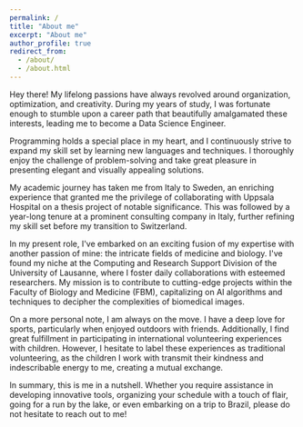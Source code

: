 ```yaml
---
permalink: /
title: "About me"
excerpt: "About me"
author_profile: true
redirect_from: 
  - /about/
  - /about.html
---
```



Hey there! My lifelong passions have always revolved around organization, optimization, and creativity. During my years of study, I was fortunate enough to stumble upon a career path that beautifully amalgamated these interests, leading me to become a Data Science Engineer. 

Programming holds a special place in my heart, and I continuously strive to expand my skill set by learning new languages and techniques. I thoroughly enjoy the challenge of problem-solving and take great pleasure in presenting elegant and visually appealing solutions.

My academic journey has taken me from Italy to Sweden, an enriching experience that granted me the privilege of collaborating with Uppsala Hospital on a thesis project of notable significance. This was followed by a year-long tenure at a prominent consulting company in Italy, further refining my skill set before my transition to Switzerland.

In my present role, I've embarked on an exciting fusion of my expertise with another passion of mine: the intricate fields of medicine and biology. I've found my niche at the Computing and Research Support Division of the University of Lausanne, where I foster daily collaborations with esteemed researchers. My mission is to contribute to cutting-edge projects within the Faculty of Biology and Medicine (FBM), capitalizing on AI algorithms and techniques to decipher the complexities of biomedical images.

On a more personal note, I am always on the move. I have a deep love for sports, particularly when enjoyed outdoors with friends. Additionally, I find great fulfillment in participating in international volunteering experiences with children. However, I hesitate to label these experiences as traditional volunteering, as the children I work with transmit their kindness and indescribable energy to me, creating a mutual exchange.  

In summary, this is me in a nutshell. Whether you require assistance in developing innovative tools, organizing your schedule with a touch of flair, going for a run by the lake, or even embarking on a 
trip to Brazil, please do not hesitate to reach out to me!
